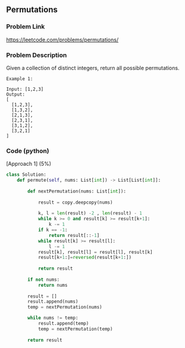 ## Permutations

### Problem Link

https://leetcode.com/problems/permutations/

### Problem Description 

Given a collection of distinct integers, return all possible permutations.

```
Example 1:

Input: [1,2,3]
Output:
[
  [1,2,3],
  [1,3,2],
  [2,1,3],
  [2,3,1],
  [3,1,2],
  [3,2,1]
]

```

### Code (python)

[Approach 1] (5%) 

```python
class Solution:
    def permute(self, nums: List[int]) -> List[List[int]]:
        
        def nextPermutation(nums: List[int]):
            
            result = copy.deepcopy(nums)
            
            k, l = len(result) -2 , len(result) - 1
            while k >= 0 and result[k] >= result[k+1]:
                k -= 1
            if k == -1:
                return result[::-1]
            while result[k] >= result[l]:
                l -= 1
            result[k], result[l] = result[l], result[k]
            result[k+1:]=reversed(result[k+1:])
            
            return result
        
        if not nums:
            return nums
        
        result = []
        result.append(nums)
        temp = nextPermutation(nums)

        while nums != temp:
            result.append(temp)
            temp = nextPermutation(temp)
        
        return result
```

